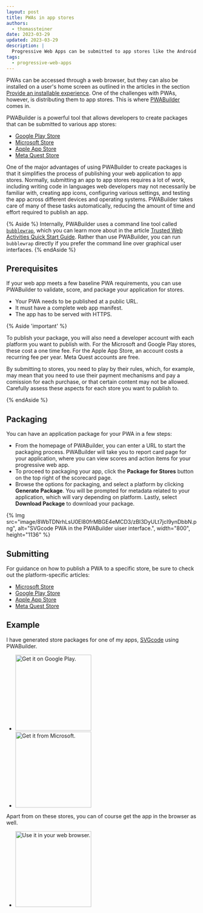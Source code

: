 ```yaml
---
layout: post
title: PWAs in app stores
authors:
  - thomassteiner
date: 2023-03-29
updated: 2023-03-29
description: |
  Progressive Web Apps can be submitted to app stores like the Android Play Store or the Microsoft Store and more.
tags:
  - progressive-web-apps
---
```


PWAs can be accessed through a web browser, but they can also be installed on a user's home screen as outlined in the articles in the section [Provide an installable experience](/progressive-web-apps/#provide-an-installable-experience). One of the challenges with PWAs, however, is distributing them to app stores. This is where [PWABuilder](https://pwabuilder.com/) comes in.

PWABuilder is a powerful tool that allows developers to create packages that can be submitted to various app stores:

- [Google Play Store](https://play.google.com/store)
- [Microsoft Store](https://apps.microsoft.com/)
- [Apple App Store](https://www.apple.com/app-store/)
- [Meta Quest Store](https://www.oculus.com/experiences/quest/)

One of the major advantages of using PWABuilder to create packages is that it simplifies the process of publishing your web application to app stores. Normally, submitting an app to app stores requires a lot of work, including writing code in languages web developers may not necessarily be familiar with, creating app icons, configuring various settings, and testing the app across different devices and operating systems. PWABuilder takes care of many of these tasks automatically, reducing the amount of time and effort required to publish an app.

{% Aside %}
Internally, PWABuilder uses a command line tool called [`bubblewrap`](https://github.com/GoogleChromeLabs/bubblewrap), which you can learn more about in the article [Trusted Web Activities Quick Start Guide](https://developer.chrome.com/docs/android/trusted-web-activity/quick-start/). Rather than use PWABuilder, you can run `bubblewrap` directly if you prefer the command line over graphical user interfaces.
{% endAside %}

## Prerequisites

If your web app meets a few baseline PWA requirements, you can use PWABuilder to validate, score, and package your application for stores.

- Your PWA needs to be published at a public URL.
- It must have a complete web app manifest.
- The app has to be served with HTTPS.

{% Aside 'important' %}
<p>To publish your package, you will also need a developer account with each platform you want to publish with. For the Microsoft and Google Play stores, these cost a one time fee. For the Apple App Store, an account costs a recurring fee per year. Meta Quest accounts are free.</p>
<p>By submitting to stores, you need to play by their rules, which, for example, may mean that you need to use their payment mechanisms and pay a comission for each purchase, or that certain content may not be allowed. Carefully assess these aspects for each store you want to publish to.</p>
{% endAside %}

## Packaging

You can have an application package for your PWA in a few steps:

- From the homepage of PWABuilder, you can enter a URL to start the packaging process. PWABuilder will take you to report card page for your application, where you can view scores and action items for your progressive web app.
- To proceed to packaging your app, click the **Package for Stores** button on the top right of the scorecard page.
- Browse the options for packaging, and select a platform by clicking **Generate Package**. You will be prompted for metadata related to your application, which will vary depending on platform. Lastly, select **Download Package** to download your package.

{% Img src="image/8WbTDNrhLsU0El80frMBGE4eMCD3/zBI3DyULt7jcI9ynDbbN.png", alt="SVGcode PWA in the PWABuilder uiser interface.", width="800", height="1136" %}

## Submitting

For guidance on how to publish a PWA to a specific store, be sure to check out the platform-specific articles:

- [Microsoft Store](https://docs.pwabuilder.com/#/builder/windows)
- [Google Play Store](https://docs.pwabuilder.com/#/builder/android)
- [Apple App Store](https://docs.pwabuilder.com/#/builder/app-store)
- [Meta Quest Store](https://docs.pwabuilder.com/#/builder/meta)

## Example

I have generated store packages for one of my apps, [SVGcode](/svgcode) using PWABuilder. 

- <a href="https://play.google.com/store/apps/details?id=de.svgco.twa"><img width="200px" src="https://raw.githubusercontent.com/tomayac/SVGcode/main/public/badges/play-store.svg" alt="Get it on Google Play."></a>
- <a href="https://www.microsoft.com/en-us/p/svgcode/9plhxdgsw1rj#activetab=pivot:overviewtab"><img width="200px" src="https://raw.githubusercontent.com/tomayac/SVGcode/main/public/badges/microsoft-store.svg" alt="Get it from Microsoft."></a></p>

Apart from on these stores, you can of course get the app in the browser as well.

- <a href="https://svgco.de/"><img width="200px" src="https://raw.githubusercontent.com/tomayac/SVGcode/main/public/badges/web-browser.svg" alt="Use it in your web browser."></a>

